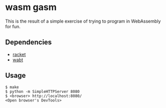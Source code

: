 # wasm gasm

This is the result of a simple exercise of trying to program in WebAssembly for fun.

## Dependencies

- [racket](https://racket-lang.org/)
- [wabt](https://github.com/WebAssembly/wabt)

## Usage

```console
$ make
$ python -m SimpleHTTPServer 8080
$ <browser> http://localhost:8080/
<Open browser's DevTools>
```
